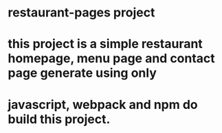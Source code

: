 # restaurant-pages project

# this project is a simple restaurant homepage, menu page and contact page generate using only
# javascript, webpack and npm do build this project.

